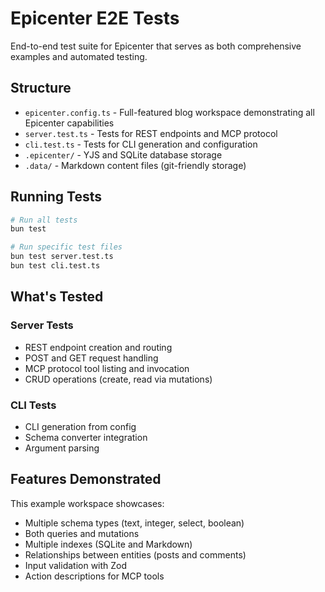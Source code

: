 # Epicenter E2E Tests

End-to-end test suite for Epicenter that serves as both comprehensive examples and automated testing.

## Structure

- `epicenter.config.ts` - Full-featured blog workspace demonstrating all Epicenter capabilities
- `server.test.ts` - Tests for REST endpoints and MCP protocol
- `cli.test.ts` - Tests for CLI generation and configuration
- `.epicenter/` - YJS and SQLite database storage
- `.data/` - Markdown content files (git-friendly storage)

## Running Tests

```bash
# Run all tests
bun test

# Run specific test files
bun test server.test.ts
bun test cli.test.ts
```

## What's Tested

### Server Tests
- REST endpoint creation and routing
- POST and GET request handling
- MCP protocol tool listing and invocation
- CRUD operations (create, read via mutations)

### CLI Tests
- CLI generation from config
- Schema converter integration
- Argument parsing

## Features Demonstrated

This example workspace showcases:
- Multiple schema types (text, integer, select, boolean)
- Both queries and mutations
- Multiple indexes (SQLite and Markdown)
- Relationships between entities (posts and comments)
- Input validation with Zod
- Action descriptions for MCP tools

